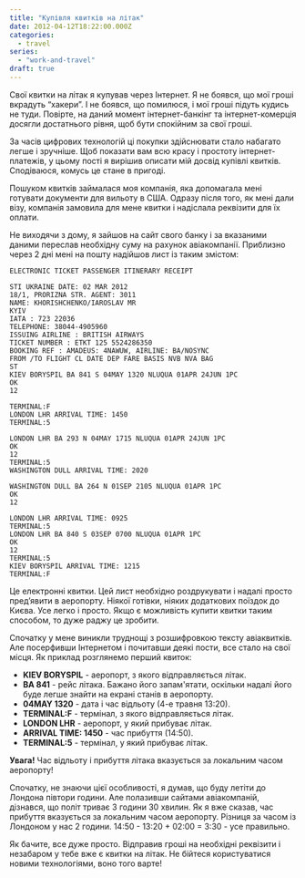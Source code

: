 ```yaml
---
title: "Купівля квитків на літак"
date: 2012-04-12T18:22:00.000Z
categories:
  - travel
series:
  - "work-and-travel"
draft: true
---
```


Свої квитки на літак я купував через Інтернет. Я не боявся, що мої гроші вкрадуть “хакери”. І не боявся, що помилюся, і мої гроші підуть кудись не туди. Повірте, на даний момент інтернет-банкінг та інтернет-комерція досягли достатнього рівня, щоб бути спокійним за свої гроші.

За часів цифрових технологій ці покупки здійснювати стало набагато легше і зручніше. Щоб показати вам всю красу і простоту інтернет-платежів, у цьому пості я вирішив описати мій досвід купівлі квитків. Сподіваюся, комусь це стане в пригоді.

Пошуком квитків займалася моя компанія, яка допомагала мені готувати документи для вильоту в США. Одразу після того, як мені дали візу, компанія замовила для мене квитки і надіслала реквізити для їх оплати.

Не виходячи з дому, я зайшов на сайт свого банку і за вказаними даними переслав необхідну суму на рахунок авіакомпанії. Приблизно через 2 дні мені на пошту надійшов лист із таким змістом:

```other
ELECTRONIC TICKET PASSENGER ITINERARY RECEIPT

STI UKRAINE DATE: 02 MAR 2012
18/1, PRORIZNA STR. AGENT: 3011
NAME: KHORISHCHENKO/IAROSLAV MR
KYIV
IATA : 723 22036
TELEPHONE: 38044-4905960
ISSUING AIRLINE : BRITISH AIRWAYS
TICKET NUMBER : ETKT 125 5524286350
BOOKING REF : AMADEUS: 4NAWUW, AIRLINE: BA/NOSYNC
FROM /TO FLIGHT CL DATE DEP FARE BASIS NVB NVA BAG
ST
KIEV BORYSPIL BA 841 S 04MAY 1320 NLUQUA 01APR 24JUN 1PC
OK
12

TERMINAL:F
LONDON LHR ARRIVAL TIME: 1450
TERMINAL:5

LONDON LHR BA 293 N 04MAY 1715 NLUQUA 01APR 24JUN 1PC
OK
12
TERMINAL:5
WASHINGTON DULL ARRIVAL TIME: 2020

WASHINGTON DULL BA 264 N 01SEP 2105 NLUQUA 01APR 1PC
OK
12

LONDON LHR ARRIVAL TIME: 0925
TERMINAL:5
LONDON LHR BA 840 S 03SEP 0700 NLUQUA 01APR 1PC
OK
12
TERMINAL:5
KIEV BORYSPIL ARRIVAL TIME: 1215
TERMINAL:F
```

Це електронні квитки. Цей лист необхідно роздрукувати і надалі просто пред’явити в аеропорту. Ніякої готівки, ніяких додаткових поїздок до Києва. Усе легко і просто. Якщо є можливість купити квитки таким способом, то дуже раджу це зробити.

Спочатку у мене виникли труднощі з розшифровкою тексту авіаквитків. Але посерфивши Інтернетом і почитавши деякі пости, все стало на свої місця. Як приклад розглянемо перший квиток:

- **KIEV BORYSPIL** - аеропорт, з якого відправляється літак.
- **BA 841** - рейс літака. Бажано його запам'ятати, оскільки надалі його буде легше знайти на екрані станів в аеропорту.
- **04MAY 1320** - дата і час відльоту (4-е травня 13:20).
- **TERMINAL:F** - термінал, з якого відправляється літак.
- **LONDON LHR** - аеропорт, у який прибуває літак.
- **ARRIVAL TIME: 1450** - час прибуття (14:50).
- **TERMINAL:5** - термінал, у який прибуває літак.

**Увага!** Час відльоту і прибуття літака вказується за локальним часом аеропорту!

Спочатку, не знаючи цієї особливості, я думав, що буду летіти до Лондона півтори години. Але полазивши сайтами авіакомпаній, дізнався, що політ триває 3 години 30 хвилин. Як я вже сказав, час прибуття вказується за локальним часом аеропорту. Різниця за часом із Лондоном у нас 2 години. 14:50 - 13:20 + 02:00 = 3:30 - усе правильно.

Як бачите, все дуже просто. Відправив гроші на необхідні реквізити і незабаром у тебе вже є квитки на літак. Не бійтеся користуватися новими технологіями, воно того варте!
